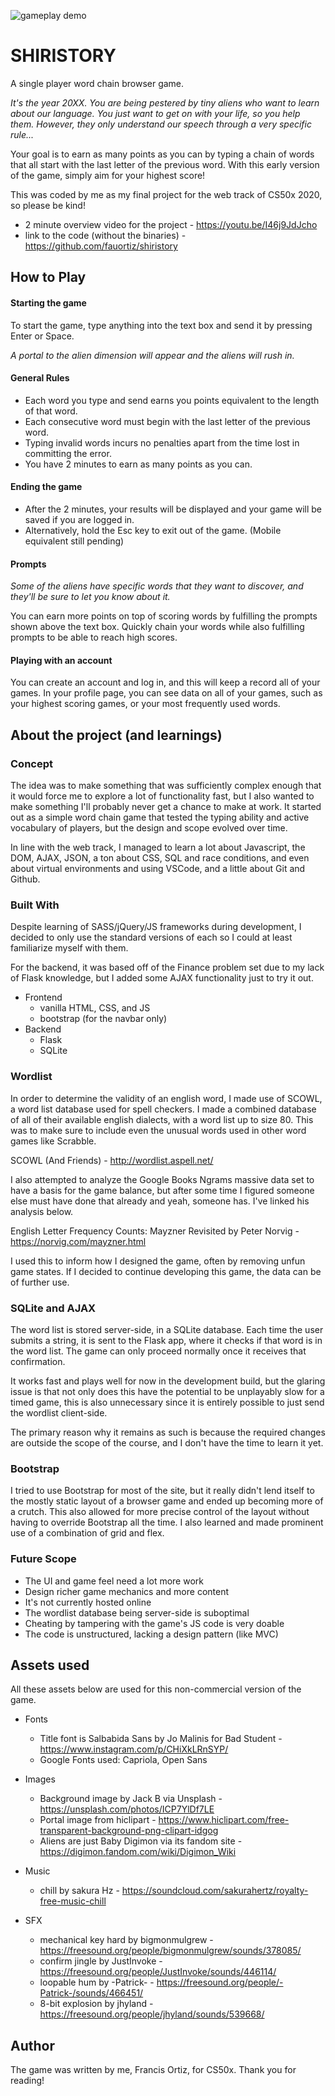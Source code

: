 ![gameplay demo](readme.gif)

# SHIRISTORY

A single player word chain browser game.

_It's the year 20XX. You are being pestered by tiny aliens who want to learn about our language. You just want to get on with your life, so you help them. However, they only understand our speech through a very specific rule..._

Your goal is to earn as many points as you can by typing a chain of words that all start with the last letter of the previous word. With this early version of the game, simply aim for your highest score!

This was coded by me as my final project for the web track of CS50x 2020, so please be kind!

* 2 minute overview video for the project - https://youtu.be/I46j9JdJcho
* link to the code (without the binaries) - https://github.com/fauortiz/shiristory

## How to Play

#### Starting the game

To start the game, type anything into the text box and send it by pressing Enter or Space.

_A portal to the alien dimension will appear and the aliens will rush in._

#### General Rules
* Each word you type and send earns you points equivalent to the length of that word.
* Each consecutive word must begin with the last letter of the previous word.
* Typing invalid words incurs no penalties apart from the time lost in committing the error.
* You have 2 minutes to earn as many points as you can.

#### Ending the game

* After the 2 minutes, your results will be displayed and your game will be saved if you are logged in.
* Alternatively, hold the Esc key to exit out of the game. (Mobile equivalent still pending)

#### Prompts

_Some of the aliens have specific words that they want to discover, and they'll be sure to let you know about it._

You can earn more points on top of scoring words by fulfilling the prompts shown above the text box.
Quickly chain your words while also fulfilling prompts to be able to reach high scores.

#### Playing with an account

You can create an account and log in, and this will keep a record all of your games.
In your profile page, you can see data on all of your games, such as your highest scoring games, or your most frequently used words.


## About the project (and learnings)

### Concept

The idea was to make something that was sufficiently complex enough that it would force me to explore a lot of functionality fast, but I also wanted to make something I'll probably never get a chance to make at work. It started out as a simple word chain game that tested the typing ability and active vocabulary of players, but the design and scope evolved over time.

In line with the web track, I managed to learn a lot about Javascript, the DOM, AJAX, JSON, a ton about CSS, SQL and race conditions, and even about virtual environments and using VSCode, and a little about Git and Github.

### Built With

Despite learning of SASS/jQuery/JS frameworks during development, I decided to only use the standard versions of each so I could at least familiarize myself with them.

For the backend, it was based off of the Finance problem set due to my lack of Flask knowledge, but I added some AJAX functionality just to try it out.

* Frontend
  * vanilla HTML, CSS, and JS
  * bootstrap (for the navbar only)
* Backend
  * Flask
  * SQLite

### Wordlist

In order to determine the validity of an english word, I made use of SCOWL, a word list database used for spell checkers. I made a combined database of all of their available english dialects, with a word list up to size 80. This was to make sure to include even the unusual words used in other word games like Scrabble.

SCOWL (And Friends) - http://wordlist.aspell.net/

I also attempted to analyze the Google Books Ngrams massive data set to have a basis for the game balance, but after some time I figured someone else must have done that already and yeah, someone has. I've linked his analysis below.

English Letter Frequency Counts: Mayzner Revisited by Peter Norvig - https://norvig.com/mayzner.html

I used this to inform how I designed the game, often by removing unfun game states. If I decided to continue developing this game, the data can be of further use.

### SQLite and AJAX

The word list is stored server-side, in a SQLite database. Each time the user submits a string, it is sent to the Flask app, where it checks if that word is in the word list. The game can only proceed normally once it receives that confirmation.

It works fast and plays well for now in the development build, but the glaring issue is that not only does this have the potential to be unplayably slow for a timed game, this is also unnecessary since it is entirely possible to just send the wordlist client-side.

The primary reason why it remains as such is because the required changes are outside the scope of the course, and I don't have the time to learn it yet.

### Bootstrap

I tried to use Bootstrap for most of the site, but it really didn't lend itself to the mostly static layout of a browser game and ended up becoming more of a crutch. This also allowed for more precise control of the layout without having to override Bootstrap all the time. I also learned and made prominent use of a combination of grid and flex.

### Future Scope

* The UI and game feel need a lot more work
* Design richer game mechanics and more content
* It's not currently hosted online
* The wordlist database being server-side is suboptimal
* Cheating by tampering with the game's JS code is very doable
* The code is unstructured, lacking a design pattern (like MVC)


## Assets used

All these assets below are used for this non-commercial version of the game.

* Fonts
  * Title font is Salbabida Sans by Jo Malinis for Bad Student - https://www.instagram.com/p/CHiXkLRnSYP/
  * Google Fonts used: Capriola, Open Sans

* Images
  * Background image by Jack B via Unsplash - https://unsplash.com/photos/ICP7YlDf7LE
  * Portal image from hiclipart - https://www.hiclipart.com/free-transparent-background-png-clipart-idgog
  * Aliens are just Baby Digimon via its fandom site - https://digimon.fandom.com/wiki/Digimon_Wiki

* Music
  * chill by sakura Hz - https://soundcloud.com/sakurahertz/royalty-free-music-chill

* SFX
  * mechanical key hard by bigmonmulgrew - https://freesound.org/people/bigmonmulgrew/sounds/378085/
  * confirm jingle by JustInvoke - https://freesound.org/people/JustInvoke/sounds/446114/
  * loopable hum by -Patrick- - https://freesound.org/people/-Patrick-/sounds/466451/
  * 8-bit explosion by jhyland - https://freesound.org/people/jhyland/sounds/539668/


## Author

The game was written by me, Francis Ortiz, for CS50x. Thank you for reading!

